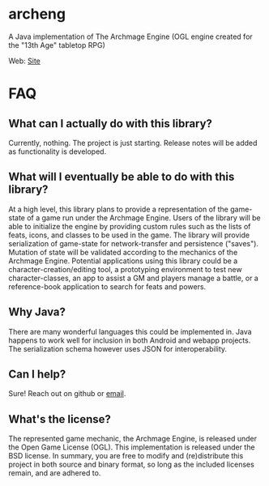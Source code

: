 archeng
=======

A Java implementation of The Archmage Engine (OGL engine created for the "13th Age" tabletop RPG)

Web: [Site](http://archeng.org)

FAQ
===

What can I actually do with this library?
-----------------------------------------

Currently, nothing.  The project is just starting. Release notes will be added as functionality is developed.

What will I eventually be able to do with this library?
-----------------------------------------

At a high level, this library plans to provide a representation of the game-state of a game run under the Archmage Engine.  Users of the library will be able to initialize the engine by providing custom rules such as the lists of feats, icons, and classes to be used in the game. The library will provide serialization of game-state for network-transfer and persistence ("saves").  Mutation of state will be validated according to the mechanics of the Archmage Engine.  Potential applications using this library could be a character-creation/editing tool, a prototyping environment to test new character-classes, an app to assist a GM and players manage a battle, or a reference-book application to search for feats and powers.

Why Java?
---------

There are many wonderful languages this could be implemented in. Java happens to work well for inclusion in both Android and webapp projects. The serialization schema however uses JSON for interoperability.

Can I help?
-----------

Sure!  Reach out on github or [email](mailto:seventhgriffin@outlook.com).

What's the license?
-------------------

The represented game mechanic, the Archmage Engine, is released under the Open Game License (OGL). This implementation is released under the BSD license. In summary, you are free to modify and (re)distribute this project in both source and binary format, so long as the included licenses remain, and are adhered to.
